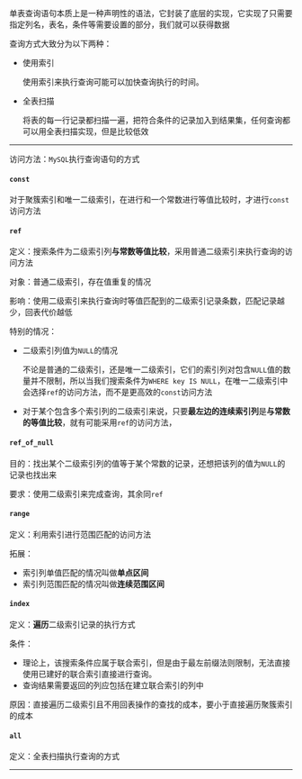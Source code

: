 单表查询语句本质上是一种声明性的语法，它封装了底层的实现，它实现了只需要指定列名，表名，条件等需要设置的部分，我们就可以获得数据

查询方式大致分为以下两种：

- 使用索引

  使用索引来执行查询可能可以加快查询执行的时间。

- 全表扫描

  将表的每一行记录都扫描一遍，把符合条件的记录加入到结果集，任何查询都可以用全表扫描实现，但是比较低效

----

访问方法：`MySQL`执行查询语句的方式

#### `const`

对于聚簇索引和唯一二级索引，在进行和一个常数进行等值比较时，才进行`const`访问方法

#### `ref`

定义：搜索条件为二级索引列**与常数等值比较**，采用普通二级索引来执行查询的访问方法

对象：普通二级索引，存在值重复的情况

影响：使用二级索引来执行查询时等值匹配到的二级索引记录条数，匹配记录越少，回表代价越低

特别的情况：

- 二级索引列值为`NULL`的情况

  不论是普通的二级索引，还是唯一二级索引，它们的索引列对包含`NULL`值的数量并不限制，所以当我们搜索条件为`WHERE key IS NULL`，在唯一二级索引中会选择`ref`的访问方法，而不是更高效的`const`访问方法

- 对于某个包含多个索引列的二级索引来说，只要**最左边的连续索引列**是**与常数的等值比较**，就有可能采用`ref`的访问方法，

####  `ref_of_null`

目的：找出某个二级索引列的值等于某个常数的记录，还想把该列的值为`NULL`的记录也找出来

要求：使用二级索引来完成查询，其余同`ref`

#### `range `

定义：利用索引进行范围匹配的访问方法

拓展：

- 索引列单值匹配的情况叫做**单点区间**
- 索引列范围匹配的情况叫做**连续范围区间**

#### `index`

定义：**遍历**二级索引记录的执行方式

条件：

- 理论上，该搜索条件应属于联合索引，但是由于最左前缀法则限制，无法直接使用已建好的联合索引直接进行查询。
- 查询结果需要返回的列应包括在建立联合索引的列中

原因：直接遍历二级索引且不用回表操作的查找的成本，要小于直接遍历聚簇索引的成本

#### `all`

定义：全表扫描执行查询的方式

-----

